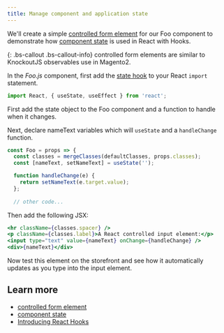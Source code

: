```yaml
---
title: Manage component and application state
---
```


We'll create a simple [controlled form element][] for our Foo component to demonstrate how [component state][] is used in React with Hooks.    

{: .bs-callout .bs-callout-info}
controlled form elements are similar to KnockoutJS observables use in Magento2.

In the _Foo.js_ component, first add the [state hook][] to your React `import` statement.

```javascript
import React, { useState, useEffect } from 'react';
```

First add the state object to the Foo component and a function to handle when it changes.

Next, declare nameText variables which will `useState` and a `handleChange` function.

```javascript
const Foo = props => {
  const classes = mergeClasses(defaultClasses, props.classes);
  const [nameText, setNameText] = useState('');

  function handleChange(e) {
    return setNameText(e.target.value);
  };
    
  // other code...
```

Then add the following JSX:

```jsx
<hr className={classes.spacer} />
<p className={classes.label}>A React controlled input element:</p>
<input type="text" value={nameText} onChange={handleChange} />
<div>{nameText}</div>
```

Now test this element on the storefront and see how it automatically updates as you type into the input element.

## Learn more

-   [controlled form element][]
-   [component state][]
-   [Introducing React Hooks][]

[controlled form element]: https://reactjs.org/docs/forms.html#controlled-components
[component state]: https://reactjs.org/docs/faq-state.html
[Introducing React Hooks]: https://reactjs.org/docs/hooks-intro.html
[state hook]: https://reactjs.org/docs/hooks-state.html
